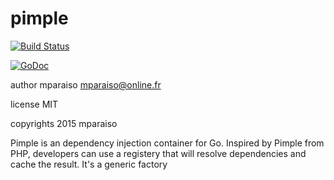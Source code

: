 # pimple

[![Build Status](https://travis-ci.org/interactiv/pimple.svg?branch=master)](https://travis-ci.org/interactiv/pimple)


[![GoDoc](https://godoc.org/github.com/interactiv/pimple?status.png)](http://godoc.org/github.com/interactiv/pimple)

author mparaiso <mparaiso@online.fr>

license MIT

copyrights 2015 mparaiso

Pimple is an dependency injection container for Go. Inspired by Pimple from PHP, developers can use a registery that will resolve dependencies and cache the result. It's a generic factory


